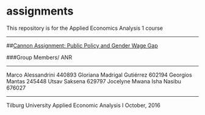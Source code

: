 # assignments
This repository is for the Applied Economics Analysis 1 course 
___

##[Cannon Assignment: Public Policy and Gender Wage Gap](https://github.com/gmantas93/assignments/blob/master/Canon.md)

###Group Members/ ANR
___
Marco Alessandrini 440893
Gloriana Madrigal Gutiérrez 602194
Georgios Mantas 245448
Utsav Saksena 629797
Jocelyne Mwana Isha Nasibu 676027
___

Tilburg University
Applied Economic Analysis I
October, 2016
